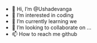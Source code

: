 - 👋 Hi, I’m @Ushadevanga
- 👀 I’m interested in coding
- 🌱 I’m currently learning we
- 💞️ I’m looking to collaborate on ...
- 📫 How to reach me github

<!---
Usha2642/Usha2642 is a ✨ special ✨ repository because its `README.md` (this file) appears on your GitHub profile.
You can click the Preview link to take a look at your changes.
--->
